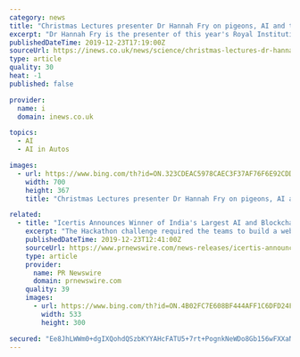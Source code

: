 ```yaml
---
category: news
title: "Christmas Lectures presenter Dr Hannah Fry on pigeons, AI and the awesome power of maths"
excerpt: "Dr Hannah Fry is the presenter of this year's Royal Institution Christmas Lectures series ‘Secret & Lies - The Hidden Power of Maths’ (Photo: Paul Wilkinson) Driverless cars, robot butlers and reusable rockets – if the big inventions of the past decade and the artificial intelligence developed to create them have taught us anything ..."
publishedDateTime: 2019-12-23T17:19:00Z
sourceUrl: https://inews.co.uk/news/science/christmas-lectures-dr-hannah-fry-pigeons-ai-maths-1348852
type: article
quality: 30
heat: -1
published: false

provider:
  name: i
  domain: inews.co.uk

topics:
  - AI
  - AI in Autos

images:
  - url: https://www.bing.com/th?id=ON.323CDEAC5978CAEC3F37AF76F6E92CDD
    width: 700
    height: 367
    title: "Christmas Lectures presenter Dr Hannah Fry on pigeons, AI and the awesome power of maths"

related:
  - title: "Icertis Announces Winner of India's Largest AI and Blockchain Hackathon"
    excerpt: "The Hackathon challenge required the teams to build a web and mobile interface, develop and train their AI/ML algorithms and utilize appropriate cloud services including the Microsoft Azure Blockchain as a Service. \"I would like to thank all the 10,000 participants in the Hackathon,\" said Monish Darda, CTO & Co-Founder, Icertis. \"We were amazed ..."
    publishedDateTime: 2019-12-23T12:41:00Z
    sourceUrl: https://www.prnewswire.com/news-releases/icertis-announces-winner-of-indias-largest-ai-and-blockchain-hackathon-300978906.html
    type: article
    provider:
      name: PR Newswire
      domain: prnewswire.com
    quality: 39
    images:
      - url: https://www.bing.com/th?id=ON.4B02FC7E608BF444AFF1C6DFD24FA021
        width: 533
        height: 300

secured: "Ee8JhLWWm0+dgIXQohdQSzbKYYAHcFATU5+7rt+PognkNeWDo8Gb156wFXXaNhjRFzzt8mS57TEHYrVQKVz7MafzxoBKiiJlmv2wXtfLhUdxMhOFcF5yJ/9X5YU27xa1+lGoBf4f53uSwWcB++r3OXQdCfU9QaoM6ItUS100Q/OFETvnWb9iKSLhd+h1jdL6T13zTY1xnWxMeIOXFkYKbm9LQlkbjUTBrvIt9fVm0ctr7fG0IuFn2gy0Q6WzkK3eMSJ09Nw7exQAZ+rnF9X5JA==;kNtX24BVUqpRCr4f3ITMZg=="
---
```


